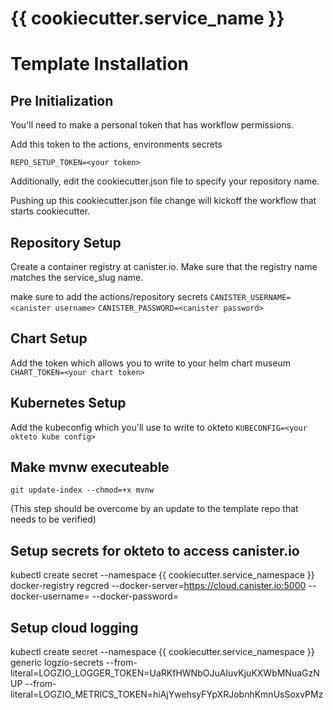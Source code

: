 # {{ cookiecutter.service_name }}

# Template Installation
## Pre Initialization
You'll need to make a personal token that has workflow permissions.

Add this token to the actions, environments secrets

`REPO_SETUP_TOKEN=<your token>`

Additionally, edit the cookiecutter.json file to specify your repository
name.  

Pushing up this cookiecutter.json file change will kickoff the workflow
that starts cookiecutter.

## Repository Setup
Create a container registry at canister.io.  Make sure that the 
registry name matches the service_slug name.

make sure to add the actions/repository secrets
`CANISTER_USERNAME=<canister username>`
`CANISTER_PASSWORD=<canister password>`

## Chart Setup
Add the token which allows you to write to your helm chart museum
`CHART_TOKEN=<your chart token>`

## Kubernetes Setup
Add the kubeconfig which you'll use to write to okteto
`KUBECONFIG=<your okteto kube config>`

## Make mvnw executeable
`git update-index --chmod=+x mvnw`

(This step should be overcome by an update to the template repo that needs to be verified)

## Setup secrets for okteto to access canister.io
kubectl create secret --namespace {{ cookiecutter.service_namespace }} docker-registry regcred --docker-server=https://cloud.canister.io:5000 --docker-username=<canister username> --docker-password=<canister password>

## Setup cloud logging
kubectl create secret --namespace {{ cookiecutter.service_namespace }} generic logzio-secrets --from-literal=LOGZIO_LOGGER_TOKEN=UaRKfHWNbOJuAIuvKjuKXWbMNuaGzNUP --from-literal=LOGZIO_METRICS_TOKEN=hiAjYwehsyFYpXRJobnhKmnUsSoxvPMz
